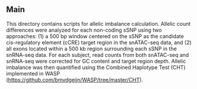 ## Main 
This directory contains scripts for allelic imbalance calculation. Allelic count differences were analyzed for each non-coding sSNP using two approaches: (1) a 500 bp window centered on the sSNP as the candidate cis-regulatory element (cCRE) target region in the snATAC-seq data, and (2) all exons located within a 500 kb region surrounding each sSNP in the snRNA-seq data. For each subject, read counts from both snATAC-seq and snRNA-seq were corrected for GC content and target region depth. Allelic imbalance was then quantified using the Combined Haplotype Test (CHT) implemented in WASP (https://github.com/bmvdgeijn/WASP/tree/master/CHT).